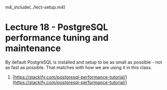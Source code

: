 
m4_include(../lect-setup.m4)

# Lecture 18 - PostgreSQL performance tuning and maintenance

By default PostgreSQL is installed and setup to be as small as possible - not as fast as possible.
That matches with how we are using it in this class.







1. [https://stackify.com/postgresql-performance-tutorial/](https://stackify.com/postgresql-performance-tutorial/)
